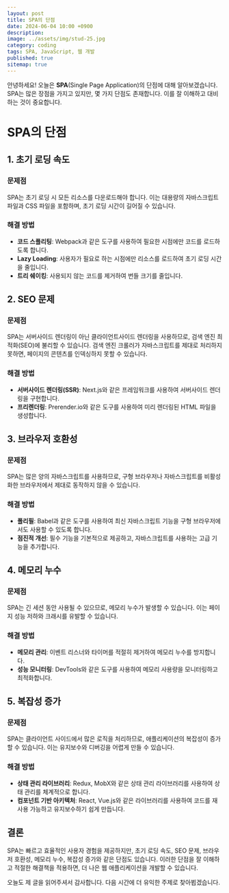 ```yaml
---
layout: post
title: SPA의 단점
date: 2024-06-04 10:00 +0900
description: 
image: ../assets/img/stud-25.jpg
category: coding
tags: SPA, JavaScript, 웹 개발
published: true
sitemap: true
---
```


안녕하세요! 오늘은 **SPA**(Single Page Application)의 단점에 대해 알아보겠습니다. SPA는 많은 장점을 가지고 있지만, 몇 가지 단점도 존재합니다. 이를 잘 이해하고 대비하는 것이 중요합니다.

# SPA의 단점

## 1. 초기 로딩 속도

### 문제점

SPA는 초기 로딩 시 모든 리소스를 다운로드해야 합니다. 이는 대용량의 자바스크립트 파일과 CSS 파일을 포함하며, 초기 로딩 시간이 길어질 수 있습니다.

### 해결 방법

- **코드 스플리팅**: Webpack과 같은 도구를 사용하여 필요한 시점에만 코드를 로드하도록 합니다.
- **Lazy Loading**: 사용자가 필요로 하는 시점에만 리소스를 로드하여 초기 로딩 시간을 줄입니다.
- **트리 쉐이킹**: 사용되지 않는 코드를 제거하여 번들 크기를 줄입니다.

## 2. SEO 문제

### 문제점

SPA는 서버사이드 렌더링이 아닌 클라이언트사이드 렌더링을 사용하므로, 검색 엔진 최적화(SEO)에 불리할 수 있습니다. 검색 엔진 크롤러가 자바스크립트를 제대로 처리하지 못하면, 페이지의 콘텐츠를 인덱싱하지 못할 수 있습니다.

### 해결 방법

- **서버사이드 렌더링(SSR)**: Next.js와 같은 프레임워크를 사용하여 서버사이드 렌더링을 구현합니다.
- **프리렌더링**: Prerender.io와 같은 도구를 사용하여 미리 렌더링된 HTML 파일을 생성합니다.

## 3. 브라우저 호환성

### 문제점

SPA는 많은 양의 자바스크립트를 사용하므로, 구형 브라우저나 자바스크립트를 비활성화한 브라우저에서 제대로 동작하지 않을 수 있습니다.

### 해결 방법

- **폴리필**: Babel과 같은 도구를 사용하여 최신 자바스크립트 기능을 구형 브라우저에서도 사용할 수 있도록 합니다.
- **점진적 개선**: 필수 기능을 기본적으로 제공하고, 자바스크립트를 사용하는 고급 기능을 추가합니다.

## 4. 메모리 누수

### 문제점

SPA는 긴 세션 동안 사용될 수 있으므로, 메모리 누수가 발생할 수 있습니다. 이는 페이지 성능 저하와 크래시를 유발할 수 있습니다.

### 해결 방법

- **메모리 관리**: 이벤트 리스너와 타이머를 적절히 제거하여 메모리 누수를 방지합니다.
- **성능 모니터링**: DevTools와 같은 도구를 사용하여 메모리 사용량을 모니터링하고 최적화합니다.

## 5. 복잡성 증가

### 문제점

SPA는 클라이언트 사이드에서 많은 로직을 처리하므로, 애플리케이션의 복잡성이 증가할 수 있습니다. 이는 유지보수와 디버깅을 어렵게 만들 수 있습니다.

### 해결 방법

- **상태 관리 라이브러리**: Redux, MobX와 같은 상태 관리 라이브러리를 사용하여 상태 관리를 체계적으로 합니다.
- **컴포넌트 기반 아키텍처**: React, Vue.js와 같은 라이브러리를 사용하여 코드를 재사용 가능하고 유지보수하기 쉽게 만듭니다.

## 결론

SPA는 빠르고 효율적인 사용자 경험을 제공하지만, 초기 로딩 속도, SEO 문제, 브라우저 호환성, 메모리 누수, 복잡성 증가와 같은 단점도 있습니다. 이러한 단점을 잘 이해하고 적절한 해결책을 적용하면, 더 나은 웹 애플리케이션을 개발할 수 있습니다.

오늘도 제 글을 읽어주셔서 감사합니다. 다음 시간에 더 유익한 주제로 찾아뵙겠습니다.
